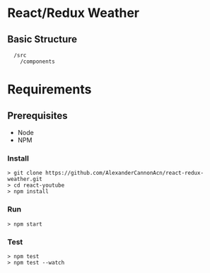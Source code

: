 # React/Redux Weather

## Basic Structure
```
  /src
    /components
```

# Requirements
## Prerequisites
- Node
- NPM

### Install
```
> git clone https://github.com/AlexanderCannonAcn/react-redux-weather.git
> cd react-youtube
> npm install
```
### Run
```
> npm start

```
### Test
```
> npm test
> npm test --watch